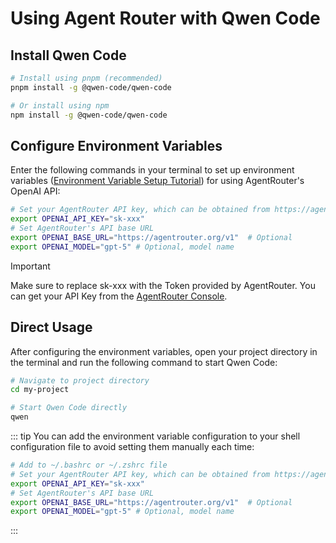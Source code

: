 # Using Agent Router with Qwen Code

## Install Qwen Code

```bash
# Install using pnpm (recommended)
pnpm install -g @qwen-code/qwen-code

# Or install using npm
npm install -g @qwen-code/qwen-code
```

## Configure Environment Variables

Enter the following commands in your terminal to set up environment variables ([Environment Variable Setup Tutorial](https://www.java.com/zh-CN/download/help/path.html)) for using AgentRouter's OpenAI API:

```bash
# Set your AgentRouter API key, which can be obtained from https://agentrouter.org/console/token
export OPENAI_API_KEY="sk-xxx"
# Set AgentRouter's API base URL
export OPENAI_BASE_URL="https://agentrouter.org/v1"  # Optional
export OPENAI_MODEL="gpt-5" # Optional, model name
```

> [!IMPORTANT]
> Make sure to replace sk-xxx with the Token provided by AgentRouter. You can get your API Key from the [AgentRouter Console](https://agentrouter.org/console/token).

## Direct Usage

After configuring the environment variables, open your project directory in the terminal and run the following command to start Qwen Code:

```bash
# Navigate to project directory
cd my-project

# Start Qwen Code directly
qwen
```

::: tip
You can add the environment variable configuration to your shell configuration file to avoid setting them manually each time:

```bash
# Add to ~/.bashrc or ~/.zshrc file
# Set your AgentRouter API key, which can be obtained from https://agentrouter.org/console/token
export OPENAI_API_KEY="sk-xxx"
# Set AgentRouter's API base URL
export OPENAI_BASE_URL="https://agentrouter.org/v1"  # Optional
export OPENAI_MODEL="gpt-5" # Optional, model name
```

:::

